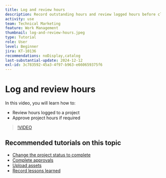 ```yaml
---
title: Log and review hours
description: Record outstanding hours and review logged hours before closing a project.
activity: use
team: Technical Marketing
feature: Work Management
thumbnail: log-and-review-hours.jpeg
type: Tutorial
role: User
level: Beginner
jira: KT-10136
recommendations: noDisplay,catalog
last-substantial-update: 2024-12-12
exl-id: 3c783592-45a3-4f97-b963-e660659375f6
---
```

# Log and review hours

In this video, you will learn how to:

* Review hours logged to a project
* Approve project hours if required

>[!VIDEO](https://video.tv.adobe.com/v/3441069/?quality=12&learn=on)

## Recommended tutorials on this topic

* [Change the project status to complete](/help/manage-work/projects/change-the-project-status.md)
* [Complete approvals](/help/manage-work/close-a-project/complete-approvals.md)
* [Upload assets](/help/manage-work/close-a-project/upload-assets.md)
* [Record lessons learned](/help/manage-work/close-a-project/lessons-learned-from-closing-a-project.md)
